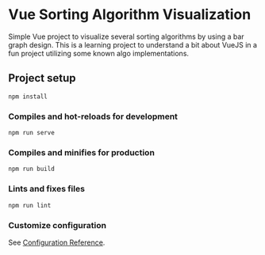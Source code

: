 # Vue Sorting Algorithm Visualization

Simple Vue project to visualize several sorting algorithms by using a bar graph design.
This is a learning project to understand a bit about VueJS in a fun project utilizing some known algo implementations.

## Project setup
```
npm install
```

### Compiles and hot-reloads for development
```
npm run serve
```

### Compiles and minifies for production
```
npm run build
```

### Lints and fixes files
```
npm run lint
```

### Customize configuration
See [Configuration Reference](https://cli.vuejs.org/config/).
